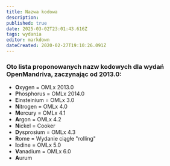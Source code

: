 ```yaml
---
title: Nazwa kodowa
description: 
published: true
date: 2025-03-02T23:01:43.616Z
tags: wydania
editor: markdown
dateCreated: 2020-02-27T19:10:26.091Z
---
```


### Oto lista proponowanych nazw kodowych dla wydań OpenMandriva, zaczynając od 2013.0:

- **O**xygen = OMLx 2013.0
- **P**hosphorus = OMLx 2014.0
- **E**insteinium = OMLx 3.0
- **N**itrogen = OMLx 4.0
- **M**ercury = OMLx 4.1
- **A**rgon = OMLx 4.2
- **N**ickel = Cooker
- **D**ysprosium = OMLx 4.3
- **R**ome = Wydanie ciągłe "rolling"
- **I**odine = OMLx 5.0
- **V**anadium = OMLx 6.0
- **A**urum